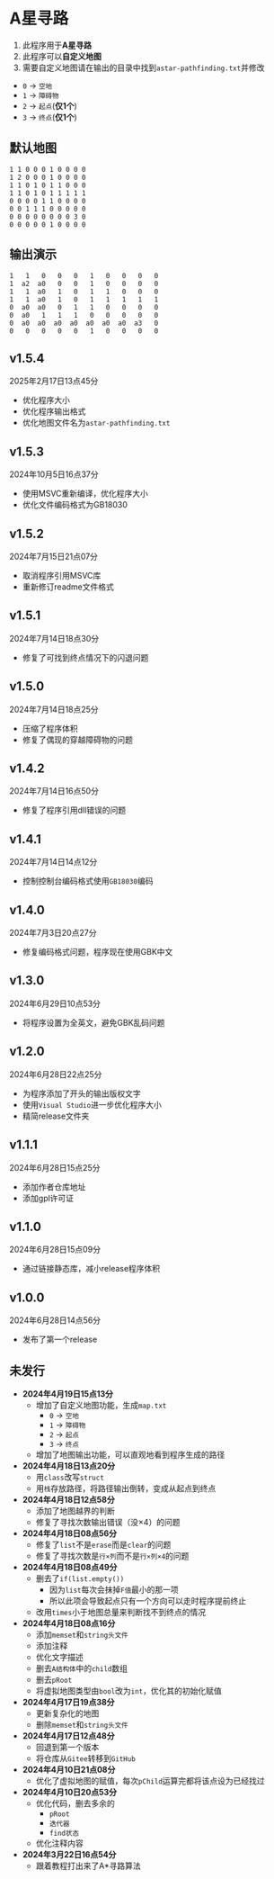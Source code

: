 # A星寻路

1. 此程序用于**A星寻路**
2. 此程序可以**自定义地图**
3. 需要自定义地图请在输出的目录中找到```astar-pathfinding.txt```并修改

- ```0``` -> ```空地```
- ```1``` -> ```障碍物```
- ```2``` -> ```起点```(**仅1个**)
- ```3``` -> ```终点```(**仅1个**)

## 默认地图

```ansi
1 1 0 0 0 1 0 0 0 0 
1 2 0 0 0 1 0 0 0 0 
1 1 0 1 0 1 1 0 0 0 
1 1 0 1 0 1 1 1 1 1 
0 0 0 0 1 1 0 0 0 0 
0 0 1 1 1 0 0 0 0 0 
0 0 0 0 0 0 0 0 3 0 
0 0 0 0 0 1 0 0 0 0
```

## 输出演示

```ansi
1   1   0   0   0   1   0   0   0   0
1  a2  a0   0   0   1   0   0   0   0
1   1  a0   1   0   1   1   0   0   0
1   1  a0   1   0   1   1   1   1   1
0  a0  a0   0   1   1   0   0   0   0
0  a0   1   1   1   0   0   0   0   0
0  a0  a0  a0  a0  a0  a0  a0  a3   0
0   0   0   0   0   1   0   0   0   0
```

## v1.5.4

2025年2月17日13点45分

- 优化程序大小
- 优化程序输出格式
- 优化地图文件名为```astar-pathfinding.txt```

## v1.5.3

2024年10月5日16点37分

- 使用MSVC重新编译，优化程序大小
- 优化文件编码格式为GB18030

## v1.5.2

2024年7月15日21点07分

- 取消程序引用MSVC库
- 重新修订readme文件格式

## v1.5.1

2024年7月14日18点30分

- 修复了可找到终点情况下的闪退问题

## v1.5.0

2024年7月14日18点25分

- 压缩了程序体积
- 修复了偶现的穿越障碍物的问题

## v1.4.2

2024年7月14日16点50分

- 修复了程序引用dll错误的问题

## v1.4.1

2024年7月14日14点12分

- 控制控制台编码格式使用```GB18030```编码

## v1.4.0

2024年7月3日20点27分

- 修复编码格式问题，程序现在使用GBK中文

## v1.3.0

2024年6月29日10点53分

- 将程序设置为全英文，避免GBK乱码问题

## v1.2.0

2024年6月28日22点25分

- 为程序添加了开头的输出版权文字
- 使用```Visual Studio```进一步优化程序大小
- 精简release文件夹

## v1.1.1

2024年6月28日15点25分

- 添加作者仓库地址
- 添加gpl许可证

## v1.1.0

2024年6月28日15点09分

- 通过链接静态库，减小release程序体积

## v1.0.0

2024年6月28日14点56分

- 发布了第一个release

## 未发行

- **2024年4月19日15点13分**
  - 增加了自定义地图功能，生成```map.txt```
    - ```0``` -> ```空地```
    - ```1``` -> ```障碍物```
    - ```2``` -> ```起点```
    - ```3``` -> ```终点```
  - 增加了地图输出功能，可以直观地看到程序生成的路径
- **2024年4月18日13点20分**
  - 用```class```改写```struct```
  - 用```栈```存放路径，将路径输出倒转，变成从起点到终点
- **2024年4月18日12点58分**
  - 添加了地图越界的判断
  - 修复了寻找次数输出错误（没×4）的问题
- **2024年4月18日08点56分**
  - 修复了```list```不是```erase```而是```clear```的问题
  - 修复了寻找次数是```行×列```而不是```行×列×4```的问题
- **2024年4月18日08点49分**
  - 删去了```if(list.empty())```
    - 因为```list```每次会抹掉```F值```最小的那一项
    - 所以此项会导致起点只有一个方向可以走时程序提前终止
  - 改用```times```小于地图总量来判断找不到终点的情况
- **2024年4月18日08点16分**
  - 添加```memset```和```string头文件```
  - 添加注释
  - 优化文字描述
  - 删去```A结构体```中的```child```数组
  - 删去```pRoot```
  - 将虚拟地图类型由```bool```改为```int```，优化其的初始化赋值
- **2024年4月17日19点38分**
  - 更新复杂化的地图
  - 删除```memset```和```string头文件```
- **2024年4月17日12点48分**
  - 回退到第一个版本
  - 将仓库从```Gitee```转移到```GitHub```
- **2024年4月10日21点08分**
  - 优化了虚拟地图的赋值，每次```pChild```运算完都将该点设为已经找过
- **2024年4月10日20点53分**
  - 优化代码，删去多余的
    - ```pRoot```
    - ```迭代器```
    - ```find状态```
  - 优化注释内容
- **2024年3月22日16点54分**
  - 跟着教程打出来了A*寻路算法
